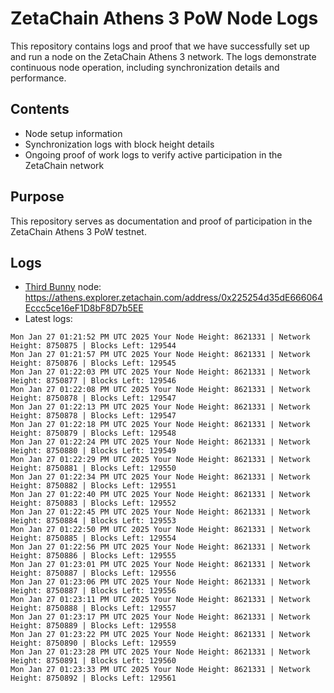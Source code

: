 # ZetaChain Athens 3 PoW Node Logs
This repository contains logs and proof that we have successfully set up and run a node on the ZetaChain Athens 3 network. The logs demonstrate continuous node operation, including synchronization details and performance.

## Contents
- Node setup information
- Synchronization logs with block height details
- Ongoing proof of work logs to verify active participation in the ZetaChain network

## Purpose
This repository serves as documentation and proof of participation in the ZetaChain Athens 3 PoW testnet.

## Logs

- [Third Bunny](https://thirdbunny.xyz/) node: https://athens.explorer.zetachain.com/address/0x225254d35dE666064Eccc5ce16eF1D8bF8D7b5EE
- Latest logs:
```
Mon Jan 27 01:21:52 PM UTC 2025 Your Node Height: 8621331 | Network Height: 8750875 | Blocks Left: 129544
Mon Jan 27 01:21:57 PM UTC 2025 Your Node Height: 8621331 | Network Height: 8750876 | Blocks Left: 129545
Mon Jan 27 01:22:03 PM UTC 2025 Your Node Height: 8621331 | Network Height: 8750877 | Blocks Left: 129546
Mon Jan 27 01:22:08 PM UTC 2025 Your Node Height: 8621331 | Network Height: 8750878 | Blocks Left: 129547
Mon Jan 27 01:22:13 PM UTC 2025 Your Node Height: 8621331 | Network Height: 8750878 | Blocks Left: 129547
Mon Jan 27 01:22:18 PM UTC 2025 Your Node Height: 8621331 | Network Height: 8750879 | Blocks Left: 129548
Mon Jan 27 01:22:24 PM UTC 2025 Your Node Height: 8621331 | Network Height: 8750880 | Blocks Left: 129549
Mon Jan 27 01:22:29 PM UTC 2025 Your Node Height: 8621331 | Network Height: 8750881 | Blocks Left: 129550
Mon Jan 27 01:22:34 PM UTC 2025 Your Node Height: 8621331 | Network Height: 8750882 | Blocks Left: 129551
Mon Jan 27 01:22:40 PM UTC 2025 Your Node Height: 8621331 | Network Height: 8750883 | Blocks Left: 129552
Mon Jan 27 01:22:45 PM UTC 2025 Your Node Height: 8621331 | Network Height: 8750884 | Blocks Left: 129553
Mon Jan 27 01:22:50 PM UTC 2025 Your Node Height: 8621331 | Network Height: 8750885 | Blocks Left: 129554
Mon Jan 27 01:22:56 PM UTC 2025 Your Node Height: 8621331 | Network Height: 8750886 | Blocks Left: 129555
Mon Jan 27 01:23:01 PM UTC 2025 Your Node Height: 8621331 | Network Height: 8750887 | Blocks Left: 129556
Mon Jan 27 01:23:06 PM UTC 2025 Your Node Height: 8621331 | Network Height: 8750887 | Blocks Left: 129556
Mon Jan 27 01:23:11 PM UTC 2025 Your Node Height: 8621331 | Network Height: 8750888 | Blocks Left: 129557
Mon Jan 27 01:23:17 PM UTC 2025 Your Node Height: 8621331 | Network Height: 8750889 | Blocks Left: 129558
Mon Jan 27 01:23:22 PM UTC 2025 Your Node Height: 8621331 | Network Height: 8750890 | Blocks Left: 129559
Mon Jan 27 01:23:28 PM UTC 2025 Your Node Height: 8621331 | Network Height: 8750891 | Blocks Left: 129560
Mon Jan 27 01:23:33 PM UTC 2025 Your Node Height: 8621331 | Network Height: 8750892 | Blocks Left: 129561
```
